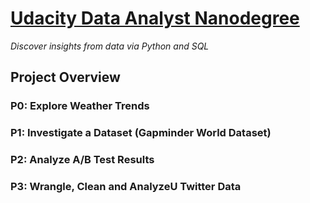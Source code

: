 # [Udacity Data Analyst Nanodegree](https://www.udacity.com/course/data-analyst-nanodegree--nd002)

_Discover insights from data via Python and SQL_

## Project Overview
### P0: Explore Weather Trends

### P1: Investigate a Dataset (Gapminder World Dataset)

### P2: Analyze A/B Test Results

### P3: Wrangle, Clean and AnalyzeU Twitter Data


